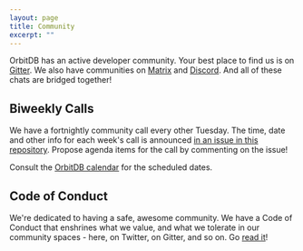 ```yaml
---
layout: page
title: Community
excerpt: ""
---
```


OrbitDB has an active developer community. Your best place to find us is on [Gitter](https://gitter.im/orbitdb/Lobby).
We also have communities on [Matrix](https://riot.im/app/#/room/#orbit-db:matrix.org) and [Discord](https://discord.gg/v3RNE3M). And all of these chats are bridged together!

## Biweekly Calls

We have a fortnightly community call every other Tuesday. The time, date and other info for each week's call is announced [in an issue in this repository](https://github.com/orbitdb/welcome/issues). Propose agenda items for the call by commenting on the issue!

Consult the [OrbitDB calendar](https://calendar.google.com/calendar/embed?src=orbitdb.org_olkqirjqok6ptbn6p1pekvd2go%40group.calendar.google.com) for the scheduled dates.

## Code of Conduct

We're dedicated to having a safe, awesome community. We have a Code of Conduct that enshrines what we value, and what we tolerate in our community spaces - here, on Twitter, on Gitter, and so on. Go [read it](https://github.com/orbitdb/welcome/blob/master/CODE_OF_CONDUCT.md)!
